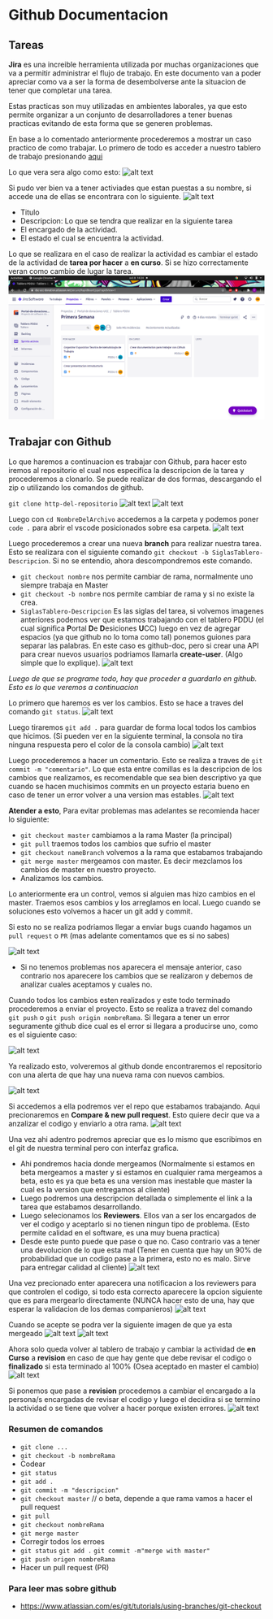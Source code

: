 # Github Documentacion
## Tareas
**Jira** es una increible herramienta utilizada por muchas organizaciones que va a permitir administrar el flujo de trabajo. En este documento van a poder apreciar como va a ser la forma de desembolverse ante la situacion de tener que completar una tarea.

Estas practicas son muy utilizadas en ambientes laborales, ya que esto permite organizar a un conjunto de desarrolladores a tener buenas practicas evitando de esta forma que se generen problemas.

En base a lo comentado anteriormente procederemos a mostrar un caso practico de como trabajar. Lo primero de todo es acceder a nuestro tablero de trabajo presionando [aqui](https://dsc-ucc-donation.atlassian.net/secure/RapidBoard.jspa?rapidView=1&selectedIssue=PDDU-2)

Lo que vera sera algo como esto:
![alt text](https://github.com/DSC-UniversidadCatolicaCordoba/Documentacion/tree/main/github/imagenes/1)

Si pudo ver bien va a tener activiades que estan puestas a su nombre, si accede una de ellas se encontrara con lo siguiente.
![alt text](https://github.com/DSC-UniversidadCatolicaCordoba/Documentacion/tree/main/github/imagenes/2)
* Titulo
* Descripcion: Lo que se tendra que realizar en la siguiente tarea
* El encargado de la actividad.
* El estado el cual se encuentra la actividad.

Lo que se realizara en el caso de realizar la actividad es cambiar el estado de la actividad de **tarea por hacer** a **en curso**. Si se hizo correctamente veran como cambio de lugar la tarea.
![alt text](https://github.com/DSC-UniversidadCatolicaCordoba/Documentacion/blob/main/github/imagenes/3.png)

## Trabajar con Github
Lo que haremos a continuacion es trabajar con Github, para hacer esto iremos al repositorio el cual nos especifica la descripcion de la tarea y procederemos a clonarlo. Se puede realizar de dos formas, descargando el zip o utilizando los comandos de github.

`git clone http-del-repositorio`
![alt text](https://github.com/DSC-UniversidadCatolicaCordoba/Documentacion/tree/main/github/imagenes/4.png)
![alt text](https://github.com/DSC-UniversidadCatolicaCordoba/Documentacion/tree/main/github/imagenes/5.png)

Luego con `cd NombreDelArchivo` accedemos a la carpeta y podemos poner `code .` para abrir el vscode posicionados sobre esa carpeta.
![alt text](https://github.com/DSC-UniversidadCatolicaCordoba/Documentacion/tree/main/github/imagenes/6.png)

Luego procederemos a crear una nueva **branch** para realizar nuestra tarea. Esto se realizara con el siguiente comando `git checkout -b SiglasTablero-Descripcion`. Si no se entendio, ahora descompondremos este comando.
* `git checkout nombre` nos permite cambiar de rama, normalmente uno siempre trabaja en Master
* `git checkout -b nombre` nos permite cambiar de rama y si no existe la crea.
* `SiglasTablero-Descripcion` Es las siglas del tarea, si volvemos imagenes anteriores podemos ver que estamos trabajando con el tablero PDDU (el cual significa **P**ortal **D**e **D**esiciones **U**CC) luego en vez de agregar espacios (ya que github no lo toma como tal) ponemos guiones para separar las palabras. En este caso es github-doc, pero si crear una API para crear nuevos usuarios podriamos llamarla **create-user**. (Algo simple que lo explique).
![alt text](https://github.com/DSC-UniversidadCatolicaCordoba/Documentacion/tree/main/github/imagenes/7.png)

*Luego de que se programe todo, hay que proceder a guardarlo en github. Esto es lo que veremos a continuacion*

Lo primero que haremos es ver los cambios. Esto se hace a traves del comando `git status`.
![alt text](https://github.com/DSC-UniversidadCatolicaCordoba/Documentacion/tree/main/github/imagenes/8.png)

Luego tiraremos `git add .` para guardar de forma local todos los cambios que hicimos. (Si pueden ver en la siguiente terminal, la consola no tira ninguna respuesta pero el color de la consola cambio)
![alt text](https://github.com/DSC-UniversidadCatolicaCordoba/Documentacion/tree/main/github/imagenes/9.png)

Luego procederemos a hacer un comentario. Esto se realiza a traves de `git commit -m "comentario"`. Lo que esta entre comillas es la descripcion de los cambios que realizamos, es recomendable que sea bien descriptivo ya que cuando se hacen muchisimos commits en un proyecto estaria bueno en caso de tener un error volver a una version mas estables.
![alt text](https://github.com/DSC-UniversidadCatolicaCordoba/Documentacion/tree/main/github/imagenes/10.png)

**Atender a esto**, Para evitar problemas mas adelantes se recomienda hacer lo siguiente:
* `git checkout master` cambiamos a la rama Master (la principal)
* `git pull` traemos todos los cambios que sufrio el master
* `git checkout nameBranch` volvemos a la rama que estabamos trabajando
* `git merge master` mergeamos con master. Es decir mezclamos los cambios de master en nuestro proyecto.
* Analizamos los cambios. 

Lo anteriormente era un control, vemos si alguien mas hizo cambios en el master. Traemos esos cambios y los arreglamos en local. Luego cuando se soluciones esto volvemos a hacer un git add y commit.

Si esto no se realiza podriamos llegar a enviar bugs cuando hagamos un `pull request` o `PR` (mas adelante comentamos que es si no sabes)

![alt text](https://github.com/DSC-UniversidadCatolicaCordoba/Documentacion/tree/main/github/imagenes/11.png)

* Si no tenemos problemas nos aparecera el mensaje anterior, caso contrario nos aparecere los cambios que se realizaron y debemos de analizar cuales aceptamos y cuales no.

Cuando todos los cambios esten realizados y este todo terminado procederemos a enviar el proyecto. Esto se realiza a travez del comando `git push` o `git push origin nombreRama`. Si llegara a tener un error seguramente github dice cual es el error si llegara a producirse uno, como es el siguiente caso:

![alt text](https://github.com/DSC-UniversidadCatolicaCordoba/Documentacion/tree/main/github/imagenes/12.png)

Ya realizado esto, volveremos al github donde encontraremos el repositorio con una alerta de que hay una nueva rama con nuevos cambios.

![alt text](https://github.com/DSC-UniversidadCatolicaCordoba/Documentacion/tree/main/github/imagenes/13.png)

Si accedemos a ella podremos ver el repo que estabamos trabajando. Aqui precionaremos en **Compare & new pull request**. Esto quiere decir que va a anzalizar el codigo y enviarlo a otra rama.
![alt text](https://github.com/DSC-UniversidadCatolicaCordoba/Documentacion/tree/main/github/imagenes/14.png)

Una vez ahi adentro podremos apreciar que es lo mismo que escribimos en el git de nuestra terminal pero con interfaz grafica. 
* Ahi pondremos hacia donde mergeamos (Normalmente si estamos en beta mergeamos a master y si estamos en cualquier rama mergeamos a beta, esto es ya que beta es una version mas inestable que master la cual es la version que entregamos al cliente)
* Luego podremos una descripcion detallada o simplemente el link a la tarea que estabamos desarrollando.
* Luego selecionamos los **Reviewers**. Ellos van a ser los encargados de ver el codigo y aceptarlo si no tienen ningun tipo de problema. (Esto permite calidad en el software, es una muy buena practica)
* Desde este punto puede que pase o que no. Caso contrario vas a tener una devolucion de lo que esta mal (Tener en cuenta que hay un 90% de probabilidad que un codigo pase a la primera, esto no es malo. Sirve para entregar calidad al cliente)
![alt text](https://github.com/DSC-UniversidadCatolicaCordoba/Documentacion/tree/main/github/imagenes/15.png)

Una vez precionado enter aparecera una notificacion a los reviewers para que controlen el codigo, si todo esta correcto aparecere la opcion siguiente que es para mergearlo directamente (NUNCA hacer esto de una, hay que esperar la validacion de los demas companieros)
![alt text](https://github.com/DSC-UniversidadCatolicaCordoba/Documentacion/tree/main/github/imagenes/16.png)

Cuando se acepte se podra ver la siguiente imagen de que ya esta mergeado
![alt text](https://github.com/DSC-UniversidadCatolicaCordoba/Documentacion/tree/main/github/imagenes/17.png)
![alt text](https://github.com/DSC-UniversidadCatolicaCordoba/Documentacion/tree/main/github/imagenes/18.png)

Ahora solo queda volver al tablero de trabajo y cambiar la actividad de **en Curso** a **revision** en caso de que hay gente que debe revisar el codigo o **finalizado** si esta terminado al 100% (Osea aceptado en master el cambio)
![alt text](https://github.com/DSC-UniversidadCatolicaCordoba/Documentacion/tree/main/github/imagenes/19.png)

Si ponemos que pase a **revision** procedemos a cambiar el encargado a la persona/s encargadas de revisar el codigo y luego el decidira si se termino la actividad o se tiene que volver a hacer porque existen errores.
![alt text](https://github.com/DSC-UniversidadCatolicaCordoba/Documentacion/tree/main/github/imagenes/20.png)

### Resumen de comandos
* `git clone ...`
* `git checkout -b nombreRama`
* Codear
* `git status`
* `git add .`
* `git commit -m "descripcion"`
* `git checkout master` // o beta, depende a que rama vamos a hacer el pull request
* `git pull`
* `git checkout nombreRama`
* `git merge master`
* Corregir todos los erroes
* `git status` `git add .` `git commit -m"merge with master"`
* `git push origen nombreRama`
* Hacer un pull request (PR)

### Para leer mas sobre github
* https://www.atlassian.com/es/git/tutorials/using-branches/git-checkout


